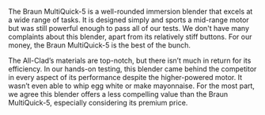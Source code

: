 The Braun MultiQuick-5 is a well-rounded immersion blender that excels at a wide range of tasks. It is designed simply and sports a mid-range motor but was still powerful enough to pass all of our tests. We don't have many complaints about this blender, apart from its relatively stiff buttons. For our money, the Braun MultiQuick-5 is the best of the bunch.

The All-Clad’s materials are top-notch, but there isn’t much in return for its efficiency. In our hands-on testing, this blender came behind the competitor in every aspect of its performance despite the higher-powered motor. It wasn’t even able to whip egg white or make mayonnaise. For the most part, we agree this blender offers a less compelling value than the Braun MultiQuick-5, especially considering its premium price.